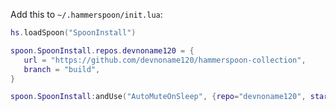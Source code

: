 Add this to `~/.hammerspoon/init.lua`:

```lua
hs.loadSpoon("SpoonInstall")

spoon.SpoonInstall.repos.devnoname120 = {
   url = "https://github.com/devnoname120/hammerspoon-collection",
   branch = "build",
}

spoon.SpoonInstall:andUse("AutoMuteOnSleep", {repo="devnoname120", start=true})
```
